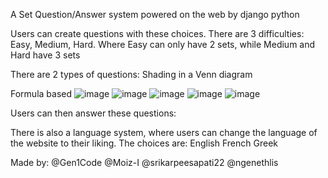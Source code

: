 A Set Question/Answer system powered on the web by django python

Users can create questions with these choices.
There are 3 difficulties: Easy, Medium, Hard. 
Where Easy can only have 2 sets, while Medium and Hard have 3 sets

There are 2 types of questions:
Shading in a Venn diagram

Formula based
![image](https://github.com/Gen1Code/ENGF2SC2/assets/72555054/d6480a60-ca6a-40dc-9e23-cd971814c881)
![image](https://github.com/Gen1Code/ENGF2SC2/assets/72555054/2f8b44c8-62ce-4522-8019-2d4fcfc33c78)
![image](https://github.com/Gen1Code/ENGF2SC2/assets/72555054/dd5d825f-9e29-4b1d-b600-1ec0772cf23e)
![image](https://github.com/Gen1Code/ENGF2SC2/assets/72555054/f70bf57f-f7d3-4974-a124-e0452cfec506)
![image](https://github.com/Gen1Code/ENGF2SC2/assets/72555054/767b5c48-f78b-4ba1-b11f-559c0dffc933)


Users can then answer these questions:


There is also a language system, where users can change the language of the website to their liking.
The choices are:
English
French
Greek

Made by:
@Gen1Code
@Moiz-I
@srikarpeesapati22
@ngenethlis
